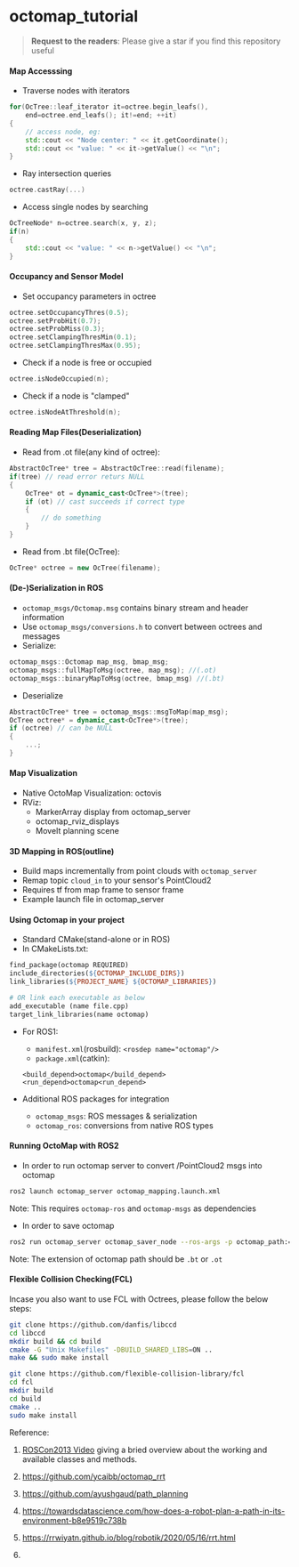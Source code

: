 # octomap_tutorial

> **Request to the readers**: Please give a star if you find this repository useful

#### Map Accesssing
* Traverse nodes with iterators
```cpp
for(OcTree::leaf_iterator it=octree.begin_leafs(),
	end=octree.end_leafs(); it!=end; ++it)
{
	// access node, eg:
	std::cout << "Node center: " << it.getCoordinate();
	std::cout << "value: " << it->getValue() << "\n";
}
```
* Ray intersection queries
```cpp
octree.castRay(...)
```
* Access single nodes by searching
```cpp
OcTreeNode* n=octree.search(x, y, z);
if(n)
{
	std::cout << "value: " << n->getValue() << "\n";
}
```

#### Occupancy and Sensor Model
* Set occupancy parameters in octree
```cpp 
octree.setOccupancyThres(0.5);
octree.setProbHit(0.7);
octree.setProbMiss(0.3);
octree.setClampingThresMin(0.1);
octree.setClampingThresMax(0.95);
```
* Check if a node is free or occupied
```cpp
octree.isNodeOccupied(n);
```
* Check if a node is "clamped"
```cpp
octree.isNodeAtThreshold(n);
```

#### Reading Map Files(Deserialization)
* Read from .ot file(any kind of octree):
```cpp
AbstractOcTree* tree = AbstractOcTree::read(filename);
if(tree) // read error returs NULL
{ 
	OcTree* ot = dynamic_cast<OcTree*>(tree);
	if (ot) // cast succeeds if correct type
	{
		// do something
	}
}
```
* Read from .bt file(OcTree):
```cpp
OcTree* octree = new OcTree(filename);
```

#### (De-)Serialization in ROS
* `octomap_msgs/Octomap.msg` contains binary stream and header information
* Use `octomap_msgs/conversions.h` to convert between octrees and messages
* Serialize:
```cpp
octomap_msgs::Octomap map_msg, bmap_msg;
octomap_msgs::fullMapToMsg(octree, map_msg); //(.ot)
octomap_msgs::binaryMapToMsg(octree, bmap_msg) //(.bt)
```
* Deserialize
```cpp
AbstractOcTree* tree = octomap_msgs::msgToMap(map_msg);
OcTree octree* = dynamic_cast<OcTree*>(tree);
if (octree) // can be NULL
{
	...;
}
```

#### Map Visualization
* Native OctoMap Visualization: octovis
* RViz:
	* MarkerArray display from octomap_server
	* octomap_rviz_displays
	* MoveIt planning scene

#### 3D Mapping in ROS(outline)
* Build maps incrementally from point clouds with `octomap_server`
* Remap topic `cloud_in` to your sensor's PointCloud2
* Requires tf from map frame to sensor frame
* Example launch file in octomap_server

#### Using Octomap in your project
* Standard CMake(stand-alone or in ROS)
* In CMakeLists.txt:
```makefile
find_package(octomap REQUIRED)
include_directories(${OCTOMAP_INCLUDE_DIRS})
link_libraries(${PROJECT_NAME} ${OCTOMAP_LIBRARIES})

# OR link each executable as below
add_executable (name file.cpp)
target_link_libraries(name octomap)
```
* For ROS1:
	* `manifest.xml`(rosbuild): `<rosdep name="octomap"/>`
	* `package.xml`(catkin):
	```
	<build_depend>octomap</build_depend>
	<run_depend>octomap<run_depend>
	```

* Additional ROS packages for integration
	* `octomap_msgs`: ROS messages & serialization
	* `octomap_ros`: conversions from native ROS types


#### Running OctoMap with ROS2
* In order to run octomap server to convert /PointCloud2 msgs into octomap
```bash
ros2 launch octomap_server octomap_mapping.launch.xml
```
Note: This requires `octomap-ros` and `octomap-msgs` as dependencies

* In order to save octomap
```bash
ros2 run octomap_server octomap_saver_node --ros-args -p octomap_path:=(path for saving octomap)
```
Note: The extension of octomap path should be `.bt` or `.ot`

#### Flexible Collision Checking(FCL)
Incase you also want to use FCL with Octrees, please follow the below steps:
```bash
git clone https://github.com/danfis/libccd
cd libccd
mkdir build && cd build
cmake -G "Unix Makefiles" -DBUILD_SHARED_LIBS=ON ..
make && sudo make install

git clone https://github.com/flexible-collision-library/fcl
cd fcl
mkdir build
cd build
cmake ..
sudo make install
```



Reference:
1. [ROSCon2013 Video](https://vimeo.com/66577259) giving a bried overview about the working and available classes and methods.

2. https://github.com/ycaibb/octomap_rrt

3. https://github.com/ayushgaud/path_planning

4. https://towardsdatascience.com/how-does-a-robot-plan-a-path-in-its-environment-b8e9519c738b

5. https://rrwiyatn.github.io/blog/robotik/2020/05/16/rrt.html

6. 